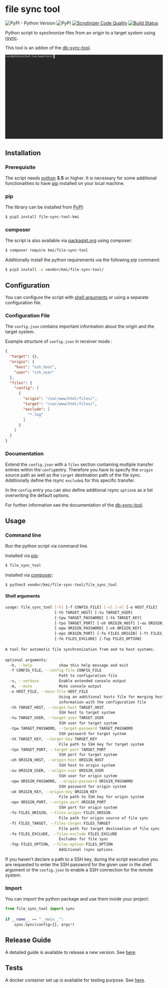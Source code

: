 # file sync tool

![PyPI - Python Version](https://img.shields.io/pypi/pyversions/file_sync_tool-kmi)
![PyPI](https://img.shields.io/pypi/v/file_sync_tool-kmi)
[![Scrutinizer Code Quality](https://scrutinizer-ci.com/g/jackd248/file-sync-tool/badges/quality-score.png?b=master)](https://scrutinizer-ci.com/g/jackd248/file-sync-tool/?branch=master)
[![Build Status](https://scrutinizer-ci.com/g/jackd248/file-sync-tool/badges/build.png?b=master)](https://scrutinizer-ci.com/g/jackd248/file-sync-tool/build-status/master)

Python script to synchronize files from an origin to a target system using [rsync](https://linux.die.net/man/1/rsync).

This tool is an addon of the [db-sync-tool](https://github.com/jackd248/db-sync-tool).

![Example receiver](docs/images/file-sync-tool-example-receiver.gif)

## Installation

### Prerequisite

The script needs [python](https://python.org/) __3.5__ or higher. It is necessary for some additional functionalities to have [pip](https://pypi.org/project/pip/) installed on your local machine. 

<a name="install-pip"></a>
### pip
The library can be installed from [PyPI](https://pypi.org/project/file-sync-tool-kmi/):
```bash
$ pip3 install file-sync-tool-kmi
```

<a name="install-composer"></a>
### composer
The script is also available via [packagist.org](https://packagist.org/packages/kmi/file-sync-tool) using composer:

```bash
$ composer require kmi/file-sync-tool
```

Additionally install the python requirements via the following pip command:

````bash
$ pip3 install -e vendor/kmi/file-sync-tool/
````

## Configuration

You can configure the script with [shell arguments](#shell-arguments) or using a separate configuration file.

### Configuration File

The `config.json` contains important information about the origin and the target system. 

Example structure of `config.json` in receiver mode :
```json
{
  "target": {},
  "origin": {
    "host": "ssh_host",
    "user": "ssh_user"
  },
  "files": {
    "config": [
      {
        "origin": "/var/www/html/files/",
        "target": "/var/www/html/files/",
        "exclude": [
          "*.log"
        ]
      }
    ]
  }
}
```

### Documentation

Extend the `config.json` with a `files` section containing multiple transfer entries within the `config`entry. Therefore you have to specify the `origin` source path as well as the `target` destination path of the file sync. Additionally define the rsync `exclude`s for this specific transfer.

In the `config` entry you can also define additional rsync `option`s as a list overwriting the default options.

For further information see the documentation of the [db-sync-tool](https://github.com/jackd248/db-sync-tool).

## Usage

### Command line

Run the python script via command line.

Installed via [pip](#install-pip):
```bash
$ file_sync_tool
```

Installed via [composer](#install-composer):
```bash
$ python3 vendor/kmi/file-sync-tool/file_sync_tool
```

<a name="shell-arguments"></a>
#### Shell arguments

```bash
usage: file_sync_tool [-h] [-f CONFIG_FILE] [-v] [-m] [-o HOST_FILE]
                      [-th TARGET_HOST] [-tu TARGET_USER]
                      [-tpw TARGET_PASSWORD] [-tk TARGET_KEY]
                      [-tpo TARGET_PORT] [-oh ORIGIN_HOST] [-ou ORIGIN_USER]
                      [-opw ORIGIN_PASSWORD] [-ok ORIGIN_KEY]
                      [-opo ORIGIN_PORT] [-fo FILES_ORIGIN] [-ft FILES_TARGET]
                      [-fe FILES_EXCLUDE] [-fop FILES_OPTION]

A tool for automatic file synchronization from and to host systems.

optional arguments:
  -h, --help            show this help message and exit
  -f CONFIG_FILE, --config-file CONFIG_FILE
                        Path to configuration file
  -v, --verbose         Enable extended console output
  -m, --mute            Mute console output
  -o HOST_FILE, --host-file HOST_FILE
                        Using an additional hosts file for merging hosts
                        information with the configuration file
  -th TARGET_HOST, --target-host TARGET_HOST
                        SSH host to target system
  -tu TARGET_USER, --target-user TARGET_USER
                        SSH user for target system
  -tpw TARGET_PASSWORD, --target-password TARGET_PASSWORD
                        SSH password for target system
  -tk TARGET_KEY, --target-key TARGET_KEY
                        File path to SSH key for target system
  -tpo TARGET_PORT, --target-port TARGET_PORT
                        SSH port for target system
  -oh ORIGIN_HOST, --origin-host ORIGIN_HOST
                        SSH host to origin system
  -ou ORIGIN_USER, --origin-user ORIGIN_USER
                        SSH user for origin system
  -opw ORIGIN_PASSWORD, --origin-password ORIGIN_PASSWORD
                        SSH password for origin system
  -ok ORIGIN_KEY, --origin-key ORIGIN_KEY
                        File path to SSH key for origin system
  -opo ORIGIN_PORT, --origin-port ORIGIN_PORT
                        SSH port for origin system
  -fo FILES_ORIGIN, --files-origin FILES_ORIGIN
                        File path for origin source of file sync
  -ft FILES_TARGET, --files-target FILES_TARGET
                        File path for target destination of file sync
  -fe FILES_EXCLUDE, --files-exclude FILES_EXCLUDE
                        Excludes for file sync
  -fop FILES_OPTION, --files-option FILES_OPTION
                        Additional rsync options
```

If you haven't declare a path to a SSH key, during the script execution you are requested to enter the SSH password for the given user in the shell argument or the `config.json` to enable a SSH connection for the remote system. 

### Import

You can import the python package and use them inside your project:

```python
from file_sync_tool import sync

if __name__ == "__main__":
    sync.Sync(config={}, args*)
```

## Release Guide

A detailed guide is available to release a new version. See [here](docs/RELEASE.md).

## Tests

A docker container set up is available for testing purpose. See [here](tests/README.md).